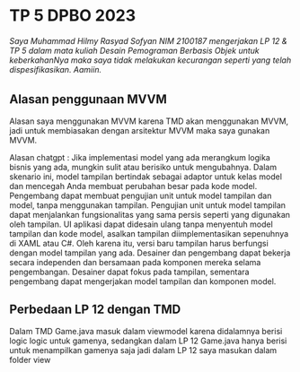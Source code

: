 # TP 5 DPBO 2023

###### Saya Muhammad Hilmy Rasyad Sofyan NIM 2100187 mengerjakan LP 12 & TP 5 dalam mata kuliah Desain Pemograman Berbasis Objek untuk keberkahanNya maka saya tidak melakukan kecurangan seperti yang telah dispesifikasikan. Aamiin.

## Alasan penggunaan MVVM

Alasan saya menggunakan MVVM karena TMD akan menggunakan MVVM, jadi untuk membiasakan dengan arsitektur MVVM maka saya gunakan MVVM.

Alasan chatgpt :
Jika implementasi model yang ada merangkum logika bisnis yang ada, mungkin sulit atau berisiko untuk mengubahnya. Dalam skenario ini, model tampilan bertindak sebagai adaptor untuk kelas model dan mencegah Anda membuat perubahan besar pada kode model.
Pengembang dapat membuat pengujian unit untuk model tampilan dan model, tanpa menggunakan tampilan. Pengujian unit untuk model tampilan dapat menjalankan fungsionalitas yang sama persis seperti yang digunakan oleh tampilan.
UI aplikasi dapat didesain ulang tanpa menyentuh model tampilan dan kode model, asalkan tampilan diimplementasikan sepenuhnya di XAML atau C#. Oleh karena itu, versi baru tampilan harus berfungsi dengan model tampilan yang ada.
Desainer dan pengembang dapat bekerja secara independen dan bersamaan pada komponen mereka selama pengembangan. Desainer dapat fokus pada tampilan, sementara pengembang dapat mengerjakan model tampilan dan komponen model.


## Perbedaan LP 12 dengan TMD

Dalam TMD Game.java masuk dalam viewmodel karena didalamnya berisi logic logic untuk gamenya, sedangkan dalam LP 12 Game.java hanya berisi untuk menampilkan gamenya saja jadi dalam LP 12 saya masukan dalam folder view
